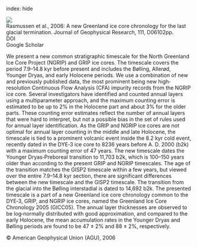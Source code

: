 index: hide

<div class="Citation">
    <div class="Citation-thumb CitationThumb-linked"  data-href="https://doi.org/10.1029/2005jd006079">
      <img src="https://static.claimspace.cloud/climate-study-static/refs/thumbs/5/Rasmussen_et_al_2006-thumb.png" />
    </div>

  <div class="Citation-body">
    <div class="Citation-text">Rasmussen et al., 2006: A new Greenland ice core chronology for the last glacial termination. <span class="Article-journal">Journal of Geophysical Research, </span><span class="Article-volume">111, </span>D06102pp.</div>
    <div class="Citation-links">
      <div class="CitationLink" data-href="https://doi.org/10.1029/2005jd006079">
        <div class="CitationLink-icon CitationLink-Doi"></div>
        <div class="CitationLink-text">DOI</div>
      </div>
      <div class="CitationLink" data-href="https://scholar.google.com/scholar?q=10.1029/2005jd006079">
        <div class="CitationLink-icon CitationLink-Scholar"></div>
        <div class="CitationLink-text">Google Scholar</div>
      </div>
    </div>
  </div>
</div>

We present a new common stratigraphic timescale for the North Greenland Ice Core Project (NGRIP) and GRIP ice cores. The timescale covers the period 7.9–14.8 kyr before present and includes the Bølling, Allerød, Younger Dryas, and early Holocene periods. We use a combination of new and previously published data, the most prominent being new high‐resolution Continuous Flow Analysis (CFA) impurity records from the NGRIP ice core. Several investigators have identified and counted annual layers using a multiparameter approach, and the maximum counting error is estimated to be up to 2% in the Holocene part and about 3% for the older parts. These counting error estimates reflect the number of annual layers that were hard to interpret, but not a possible bias in the set of rules used for annual layer identification. As the GRIP and NGRIP ice cores are not optimal for annual layer counting in the middle and late Holocene, the timescale is tied to a prominent volcanic event inside the 8.2 kyr cold event, recently dated in the DYE‐3 ice core to 8236 years before A. D. 2000 (b2k) with a maximum counting error of 47 years. The new timescale dates the Younger Dryas‐Preboreal transition to 11,703 b2k, which is 100–150 years older than according to the present GRIP and NGRIP timescales. The age of the transition matches the GISP2 timescale within a few years, but viewed over the entire 7.9–14.8 kyr section, there are significant differences between the new timescale and the GISP2 timescale. The transition from the glacial into the Bølling interstadial is dated to 14,692 b2k. The presented timescale is a part of a new Greenland ice core chronology common to the DYE‐3, GRIP, and NGRIP ice cores, named the Greenland Ice Core Chronology 2005 (GICC05). The annual layer thicknesses are observed to be log‐normally distributed with good approximation, and compared to the early Holocene, the mean accumulation rates in the Younger Dryas and Bølling periods are found to be 47 ± 2% and 88 ± 2%, respectively.

<div class="Citation-copy">
&copy; American Geophysical Union (AGU), 2006
</div>